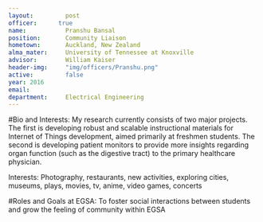 ```yaml
---
layout:     	post
officer:      true
name:     	 	Pranshu Bansal
position: 		Community Liaison
hometown: 		Auckland, New Zealand
alma_mater: 	University of Tennessee at Knoxville
advisor: 		William Kaiser
header-img: 	"img/officers/Pranshu.png"
active: 		false
year: 2016
email: 			
department: 	Electrical Engineering
---
```


#Bio and Interests:
My research currently consists of two major projects. The first is developing robust and scalable instructional materials for Internet of Things development, aimed primarily at freshmen students. The second is developing patient monitors to provide more insights regarding organ function (such as the digestive tract) to the primary healthcare physician. 

Interests: Photography, restaurants, new activities, exploring cities, museums, plays, movies, tv, anime, video games, concerts

#Roles and Goals at EGSA:
To foster social interactions between students and grow the feeling of community within EGSA
